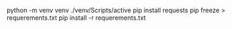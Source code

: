 python -m venv venv ./venv/Scripts/active
pip install requests
pip freeze > requerements.txt
pip install -r requerements.txt